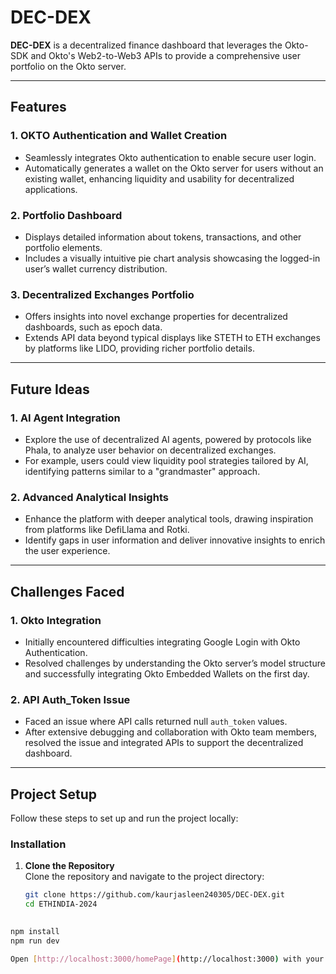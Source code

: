 # DEC-DEX  

**DEC-DEX** is a decentralized finance dashboard that leverages the Okto-SDK and Okto's Web2-to-Web3 APIs to provide a comprehensive user portfolio on the Okto server.  

---

## Features  

### 1. OKTO Authentication and Wallet Creation  
- Seamlessly integrates Okto authentication to enable secure user login.  
- Automatically generates a wallet on the Okto server for users without an existing wallet, enhancing liquidity and usability for decentralized applications.  

### 2. Portfolio Dashboard  
- Displays detailed information about tokens, transactions, and other portfolio elements.  
- Includes a visually intuitive pie chart analysis showcasing the logged-in user’s wallet currency distribution.  

### 3. Decentralized Exchanges Portfolio  
- Offers insights into novel exchange properties for decentralized dashboards, such as epoch data.  
- Extends API data beyond typical displays like STETH to ETH exchanges by platforms like LIDO, providing richer portfolio details.  

---

## Future Ideas  

### 1. AI Agent Integration  
- Explore the use of decentralized AI agents, powered by protocols like Phala, to analyze user behavior on decentralized exchanges.  
- For example, users could view liquidity pool strategies tailored by AI, identifying patterns similar to a "grandmaster" approach.  

### 2. Advanced Analytical Insights  
- Enhance the platform with deeper analytical tools, drawing inspiration from platforms like DefiLlama and Rotki.  
- Identify gaps in user information and deliver innovative insights to enrich the user experience.  

---

## Challenges Faced  

### 1. Okto Integration  
- Initially encountered difficulties integrating Google Login with Okto Authentication.  
- Resolved challenges by understanding the Okto server’s model structure and successfully integrating Okto Embedded Wallets on the first day.  

### 2. API Auth_Token Issue  
- Faced an issue where API calls returned null `auth_token` values.  
- After extensive debugging and collaboration with Okto team members, resolved the issue and integrated APIs to support the decentralized dashboard.  

---

## Project Setup  

Follow these steps to set up and run the project locally:  
 

### Installation  

1. **Clone the Repository**  
   Clone the repository and navigate to the project directory:  
   ```bash
   git clone https://github.com/kaurjasleen240305/DEC-DEX.git
   cd ETHINDIA-2024
  
  ```bash
  npm install
  npm run dev

Open [http://localhost:3000/homePage](http://localhost:3000) with your browser to see the result.
